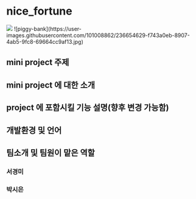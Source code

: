 # nice_fortune

 <img src="https://user-images.githubusercontent.com/101008862/236654506-cafa2cb2-3c6d-4244-ada0-03a7b35d0130.jpg">
![piggy-bank](https://user-images.githubusercontent.com/101008862/236654629-f743a0eb-8907-4ab5-9fc8-69664cc9af13.jpg)


## mini project 주제

## mini project 에 대한 소개


## project 에 포함시킬 기능 설명(향후 변경 가능함)

## 개발환경 및 언어

## 팀소개 및 팀원이 맡은 역할
### 서경미 
### 박시은
